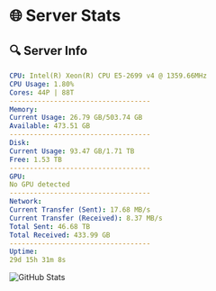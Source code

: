 # 🌐 Server Stats
## 🔍 Server Info
```yaml
CPU: Intel(R) Xeon(R) CPU E5-2699 v4 @ 1359.66MHz
CPU Usage: 1.80%
Cores: 44P | 88T
-----------------------------------
Memory:
Current Usage: 26.79 GB/503.74 GB
Available: 473.51 GB
-----------------------------------
Disk:
Current Usage: 93.47 GB/1.71 TB
Free: 1.53 TB
-----------------------------------
GPU:
No GPU detected
-----------------------------------
Network:
Current Transfer (Sent): 17.68 MB/s
Current Transfer (Received): 8.37 MB/s
Total Sent: 46.68 TB
Total Received: 433.99 GB
-----------------------------------
Uptime:
29d 15h 31m 8s
```
![GitHub Stats](https://img.shields.io/badge/Updated-2025-04-06_12:53:57-blue)